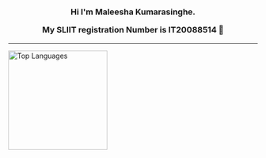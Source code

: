 <div align="center">
<h3> Hi I'm Maleesha Kumarasinghe.

My SLIIT registration Number is IT20088514 👋</h3>
</div>
<!-- 
<a href="https://github.com/anuraghazra/github-readme-stats">
<img align="center" src="https://github-readme-stats.vercel.app/api?username=KMaleesha&show_icons=true&include_all_commits=true&theme=radical&hide=issues,stars" alt="Maleesha's github stats" />
</a>
<a href="https://github.com/anuraghazra/github-readme-stats">
<img align="center" src="https://github-readme-stats.vercel.app/api/top-langs/?username=KMaleesha&layout=compact&theme=radical" />
</a> -->

<!-- <div align='left'>
  <a href='#'>
    <img alt='GitHub Stats'
         src='https://github-readme-stats.vercel.app/api?username=KMaleesha&show_icons=true&include_all_commits=true&count_private=true&theme=react&hide_border=true&bg_color=0D1117&title_color=F0DB4F&icon_color=F0DB4F'
         height='200'/>
  </a>
</div> -->

<hr/>
<div align='left'>
  <a href='#'>
    <img alt='Top Languages'
         src='https://github-readme-stats.vercel.app/api/top-langs/?username=KMaleesha&langs_count=10&layout=compact&theme=react&hide_border=true&bg_color=0D1117&title_color=F0DB4F&icon_color=F0DB4F'
         height='200'/>
  </a>
</div>


